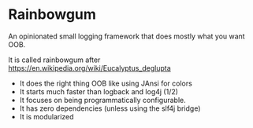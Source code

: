 
# Rainbowgum 

An opinionated small logging framework that does mostly what you want OOB.

It is called rainbowgum after https://en.wikipedia.org/wiki/Eucalyptus_deglupta


* It does the right thing OOB like using JAnsi for colors
* It starts much faster than logback and log4j (1/2)
* It focuses on being programmatically configurable.
* It has zero dependencies (unless using the slf4j bridge)
* It is modularized

